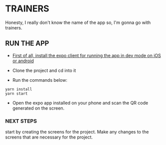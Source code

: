 # TRAINERS
Honesty, I really don't know the name of the app so, I'm gonna go with
trainers.


## RUN THE APP
- [First of all, install the expo client for running the app in dev mode on iOS or android](https://expo.io/)

- Clone the project and cd into it

- Run the commands below:

```
yarn install
yarn start
```

- Open the expo app installed on your phone and scan the QR code generated on the screen.


### NEXT STEPS
start by creating the screens for the project.
Make any changes to the screens that are necessary for the project.
